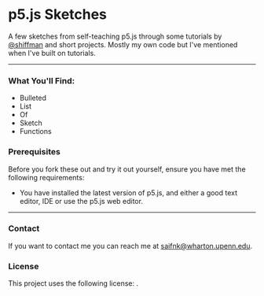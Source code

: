 # **p5.js Sketches**

A few sketches from self-teaching p5.js through some tutorials by [@shiffman](https://github.com/shiffman) and short projects. Mostly my own code but I've mentioned when I've built on tutorials. 

---

### What You'll Find:

- Bulleted
- List
- Of
- Sketch 
- Functions

<!---[Link](url) and ![Image](src)--->

### Prerequisites

Before you fork these out and try it out yourself, ensure you have met the following requirements:
* You have installed the latest version of p5.js, and either a good text editor, IDE or use the p5.js web editor. 

---

### Contact

If you want to contact me you can reach me at <saifnk@wharton.upenn.edu>.

### License

This project uses the following license: [<MIT License>](<https://choosealicense.com/licenses/mit/>).
